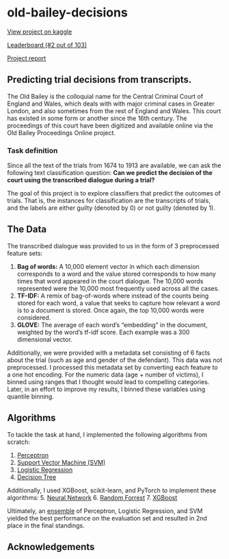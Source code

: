 # old-bailey-decisions

[View project on kaggle](https://www.kaggle.com/c/uofu-ml-fall-2020/overview)

[Leaderboard (#2 out of 103)](https://www.kaggle.com/c/uofu-ml-fall-2020/leaderboard)

[Project report](Project-Final-Report.pdf)

## Predicting trial decisions from transcripts.

The Old Bailey is the colloquial name for the Central Criminal Court of England and Wales, which deals with with major criminal cases in Greater London, and also sometimes from the rest of England and Wales. This court has existed in some form or another since the 16th century. The proceedings of this court have been digitized and available online via the Old Bailey Proceedings Online project.

### Task definition
Since all the text of the trials from 1674 to 1913 are available, we can ask the following text classification question: **Can we predict the decision of the court using the transcribed dialogue during a trial?**

The goal of this project is to explore classifiers that predict the outcomes of trials. That is, the instances for classification are the transcripts of trials, and the labels are either guilty (denoted by 0) or not guilty (denoted by 1).

## The Data
The transcribed dialogue was provided to us in the form of 3 preprocessed feature sets:   
1. **Bag of words:** A 10,000 element vector in which each dimension corresponds to a word and the value stored corresponds to how many times that word appeared in the court dialogue. The 10,000 words represented were the 10,000 most frequently used across all the cases.
2. **TF-IDF:** A remix of bag-of-words where instead of the counts being stored for each word, a value that seeks to capture how relevant a word is to a document is stored. Once again, the top 10,000 words were considered.
3. **GLOVE:** The average of each word’s “embedding” in the document, weighted by the word’s tf-idf score. Each example was a 300 dimensional vector.   

Additionally, we were provided with a metadata set consisting of 6 facts about the trial (such as age and gender of the defendant). This data was not preprocessed. I processed this metadata set by converting each feature to a one hot encoding. For the numeric data (age + number of victims), I binned using ranges that I thought would lead to compelling categories. Later, in an effort to improve my results, I binned these variables using quantile binning. 

## Algorithms

To tackle the task at hand, I implemented the following algorithms from scratch:
1. [Perceptron](https://github.com/mkcyoung/old-bailey-decisions/blob/main/code/perceptron/perceptron_v2.ipynb)
2. [Support Vector Machine (SVM)](https://github.com/mkcyoung/old-bailey-decisions/blob/main/code/svm/SVM.ipynb)
3. [Logistic Regression](https://github.com/mkcyoung/old-bailey-decisions/blob/main/code/ensemble/logistic_regression.ipynb)
4. [Decision Tree](https://github.com/mkcyoung/old-bailey-decisions/blob/main/code/decision%20tree/dec_tree_v1.ipynb)   
 
Additionally, I used XGBoost, scikit-learn, and PyTorch to implement these algorithms:
5. [Neural Network](https://github.com/mkcyoung/old-bailey-decisions/blob/main/code/neural%20net%20and%20random%20forest/pytorch.ipynb)
6. [Random Forrest](https://github.com/mkcyoung/old-bailey-decisions/blob/main/code/neural%20net%20and%20random%20forest/pytorch.ipynb)
7. [XGBoost](https://github.com/mkcyoung/old-bailey-decisions/blob/main/code/gradient%20boosting/XGBoost.ipynb)
  
Ultimately, an [ensemble](https://github.com/mkcyoung/old-bailey-decisions/blob/main/code/ensemble/logistic_regression.ipynb) of Perceptron, Logistic Regression, and SVM yielded the best performance on the evaluation set and resulted in 2nd place in the final standings.

## Acknowledgements
